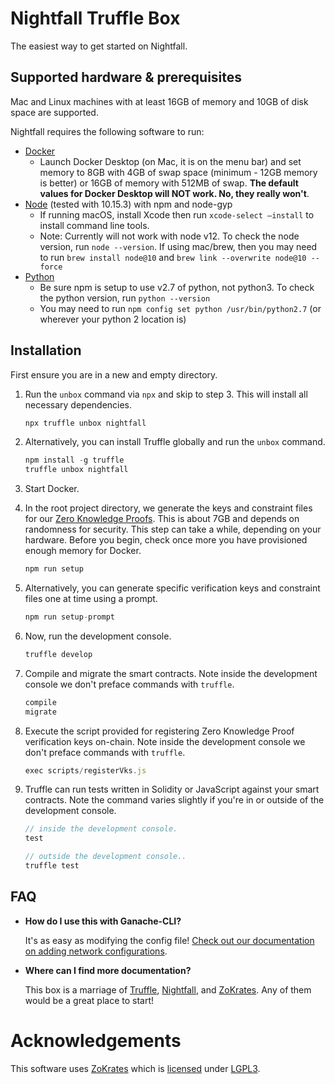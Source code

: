 # Nightfall Truffle Box

The easiest way to get started on Nightfall.

## Supported hardware & prerequisites

Mac and Linux machines with at least 16GB of memory and 10GB of disk space are supported.

Nightfall requires the following software to run:

- [Docker](https://docs.docker.com/v17.12/install/)
  - Launch Docker Desktop (on Mac, it is on the menu bar) and set memory to 8GB with 4GB of swap
    space (minimum - 12GB memory is better) or 16GB of memory with 512MB of swap. **The default
    values for Docker Desktop will NOT work. No, they really won't**.
- [Node](https://nodejs.org/en/) (tested with 10.15.3) with npm and node-gyp
  - If running macOS, install Xcode then run `xcode-select —install` to install command line tools.
  - Note: Currently will not work with node v12. To check the node version, run `node --version`. If using mac/brew, then you may need to run `brew install node@10` and `brew link --overwrite node@10 --force`
- [Python](https://www.python.org/downloads/)
  - Be sure npm is setup to use v2.7 of python, not python3. To check the python version, run `python --version`
  - You may need to run `npm config set python /usr/bin/python2.7` (or wherever your python 2 location is)

## Installation

First ensure you are in a new and empty directory.

1. Run the `unbox` command via `npx` and skip to step 3. This will install all necessary dependencies.
   ```js
   npx truffle unbox nightfall
   ```

2. Alternatively, you can install Truffle globally and run the `unbox` command.
    ```javascript
    npm install -g truffle
    truffle unbox nightfall
    ```

3. Start Docker.
    
4. In the root project directory, we generate the keys and constraint files for our [Zero Knowledge Proofs](https://blog.decentriq.ch/zk-snarks-primer-part-one/). This is about 7GB and depends on randomness for security. This step can take a while, depending on your hardware. Before you begin, check once more you have provisioned enough memory for Docker.
    ```javascript
    npm run setup
    ```

5. Alternatively, you can generate specific verification keys and constraint files one at time using a prompt.
    ```javascript
    npm run setup-prompt
    ```

6. Now, run the development console.
    ```javascript
    truffle develop
    ```

7. Compile and migrate the smart contracts. Note inside the development console we don't preface commands with `truffle`.
    ```javascript
    compile
    migrate
    ```
    
8. Execute the script provided for registering Zero Knowledge Proof verification keys on-chain. Note inside the development console we don't preface commands with `truffle`.
    ```javascript
    exec scripts/registerVks.js
    ```
    
9. Truffle can run tests written in Solidity or JavaScript against your smart contracts. Note the command varies slightly if you're in or outside of the development console.
    ```javascript
    // inside the development console.
    test

    // outside the development console..
    truffle test
    ```

## FAQ

* __How do I use this with Ganache-CLI?__

    It's as easy as modifying the config file! [Check out our documentation on adding network configurations](http://truffleframework.com/docs/advanced/configuration#networks).

* __Where can I find more documentation?__

    This box is a marriage of [Truffle](http://truffleframework.com/), [Nightfall](https://github.com/EYBlockchain/nightfall), and [ZoKrates](https://zokrates.github.io/). Any of them would be a great place to start!


# Acknowledgements
This software uses [ZoKrates](https://hub.docker.com/r/michaelconnor/zok) which is [licensed](https://github.com/Zokrates/ZoKrates/blob/master/LICENSE) under [LGPL3](https://www.gnu.org/licenses/lgpl-3.0.en.html).
